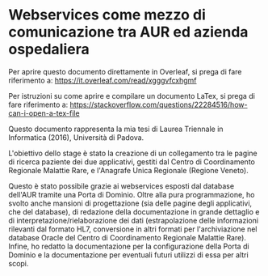 # Webservices come mezzo di comunicazione tra AUR ed azienda ospedaliera


Per aprire questo documento direttamente in Overleaf, si prega di fare riferimento a:
https://it.overleaf.com/read/xgggvfcxhgmf

Per istruzioni su come aprire e compilare un documento LaTex, si prega di fare riferimento a: https://stackoverflow.com/questions/22284516/how-can-i-open-a-tex-file

Questo documento rappresenta la mia tesi di Laurea Triennale in Informatica (2016), Università di Padova.

L'obiettivo dello stage è stato la creazione di un collegamento tra le pagine di ricerca paziente dei due applicativi, gestiti dal Centro di Coordinamento Regionale Malattie Rare, e l'Anagrafe Unica Regionale (Regione Veneto). 

Questo è stato possibile grazie ai webservices esposti dal database dell'AUR tramite una Porta di Dominio. Oltre alla pura programmazione, ho svolto anche mansioni di progettazione (sia delle pagine degli applicativi, che del database), di redazione della documentazione in grande dettaglio e di interpretazione/rielaborazione dei dati (estrapolazione delle informazioni rilevanti dal formato HL7, conversione in altri formati per l'archiviazione nel database Oracle del Centro di Coordinamento Regionale Malattie Rare). Infine, ho redatto la documentazione per la configurazione della Porta di Dominio e la documentazione per eventuali futuri utilizzi di essa per altri scopi.
